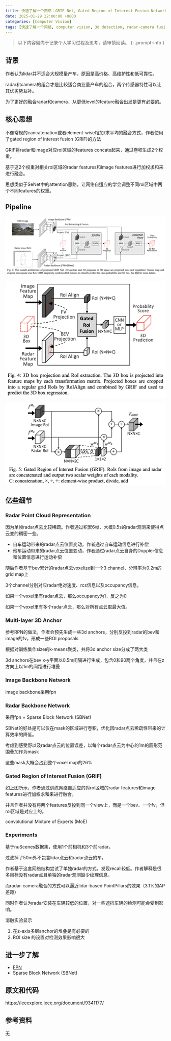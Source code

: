 ```yaml
---
title: 快速了解一个网络：GRIF Net, Gated Region of Interest Fusion Network for Robust 3D Object Detection from Radar Point Cloud and Monocular Image
date: 2025-01-29 22:00:00 +0800
categories: [Computer Vision]
tags: [快速了解一个网络, computer vision, 3d detection, radar-camera fusion, grif net]
---
```


> 以下内容偏向于记录个人学习过程及思考，请审慎阅读。
{: .prompt-info }

## 背景

作者认为lidar并不适合大规模量产车，原因是高价格、高维护性和低可靠性。

radar和camera的组合才是比较适合商业量产车的组合，两个传感器特性可以让其优劣势互补。

为了更好的融合radar和camera，从更低level的feature融合出发是更有必要的。

## 核心思想

不像常规的cancatenation或者element-wise相加/求平均的融合方式，作者使用了gated region of interest fusion (GRIF)的方法

GRIF将radar和image对应roi区域的features concate起来，通过卷积生成2个权重。

基于这2个权重对相关roi区域的radar features和image features进行加权求和来进行融合。

思想类似于SeNet中的attention思路，让网络自适应的学会调整不同roi区域中两个不同features的权重。

## Pipeline

![grif-pipeline](assets/img/grif-pipeline.png)

![grif-roi-extraction](assets/img/grif-roi-extraction.png)

![grif-block](assets/img/grif-block.png)

## 亿些细节

### Radar Point Cloud Representation

因为单帧radar点云比较稀疏。作者通过积累6帧、大概0.5s的radar观测来使得点云变的稠密一些。

- 自车运动带来的radar点云位置变动，作者通过自车运动信息进行补偿
- 他车运动带来的radar点云位置变动，作者通过radar点云自身的Doppler信息和位置信息进行运动补偿

随后作者基于bev累计的radar点云voxelize到一个3 channel、分辨率为0.2m的grid map上

3个channel分别对应radar绝对速度、rcs信息以及occupancy信息。

如果一个voxel里有radar点云，那么occupancy为1，反之为0

如果一个voxel里有多个radar点云，那么对所有点云取最大值。

### Multi-layer 3D Anchor

参考RPN的做法，作者会预先生成一些3d anchors，分别反投到radar的bev和image的fv，形成一些ROI proposals

根据对训练集作size的k-means聚类，共将3d anchor size分成了两大类

3d anchors在bev x-y平面以0.5m间隔进行生成，包含0和90两个角度，并且在z方向上以1m的间距进行堆叠

### Image Backbone Network

image backbone采用fpn

### Radar Backbone Network

采用fpn + Sparse Block Network (SBNet)

SBNet的好处是可以仅在mask的区域进行卷积，优化因radar点云稀疏性带来的计算效率的降低。

考虑到感受野以及radar点云的位置误差，以每个radar点云为中心的1m的圆形范围叠加作为mask

这些mask大概会占到整个voxel map的26%

### Gated Region of Interest Fusion (GRIF)

如上图所示，作者通过训练网络自适应的对roi区域的radar features和image features进行加权求和来进行融合。

并且作者并没有将两个features反投到同一个view上，而是一个bev、一个fv，但roi区域是对应上的。

convolutional Mixture of Experts (MoE)

### Experiments

基于nuScenes数据集，使用1个前相机和3个前radar。

过滤掉了50m外不包含lidar点云和radar点云的车。

作者基于这套网络结构尝试了单独radar的方式，发现recall较低。作者解释是很多目标没有radar点且单独的radar观测缺少纹理信息。

而radar-camera融合的方式可以逼近lidar-based PointPillars的效果（3.1%的AP差距）

同时作者认为radar安装在车辆较低的位置，对一些遮挡车辆的检测可能会受到影响。

消融实验显示

1. 在z-axis多层anchor的堆叠是有必要的
2. ROI size 的设置对检测效果影响很大

## 进一步了解

- [FPN](https://yinghao.info/posts/fpn/)
- Sparse Block Network (SBNet)

## 原文和代码

<https://ieeexplore.ieee.org/document/9341177/>

## 参考资料

无